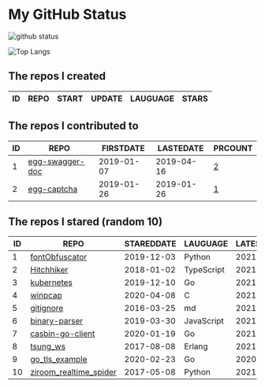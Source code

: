 # My GitHub Status

<img src="https://github-readme-stats-1.yihong0618.vercel.app/api?username=jc-lathander&show_icons=true&&&hide_title=true&count_private=true" alt="github status" />

![Top Langs](https://github-readme-stats-1.yihong0618.vercel.app/api/top-langs/?username=jc-lathander&layout=compact)

<!--START_SECTION:my_github-->
## The repos I created
| ID | REPO | START | UPDATE | LAUGUAGE | STARS |
|----|------|-------|--------|----------|-------|

## The repos I contributed to
| ID |                                REPO                                | FIRSTDATE  | LASTEDATE  |                                          PRCOUNT                                           |
|----|--------------------------------------------------------------------|------------|------------|--------------------------------------------------------------------------------------------|
|  1 | [egg-swagger-doc](https://github.com/Yanshijie-EL/egg-swagger-doc) | 2019-01-07 | 2019-04-16 | [2](https://github.com/Yanshijie-EL/egg-swagger-doc/pulls?q=is%3Apr+author%3Ajc-lathander) |
|  2 | [egg-captcha](https://github.com/Raoul1996/egg-captcha)            | 2019-01-26 | 2019-01-26 | [1](https://github.com/Raoul1996/egg-captcha/pulls?q=is%3Apr+author%3Ajc-lathander)        |

## The repos I stared (random 10)
| ID |                                    REPO                                    | STAREDDATE |  LAUGUAGE  | LATESTUPDATE |
|----|----------------------------------------------------------------------------|------------|------------|--------------|
|  1 | [fontObfuscator](https://github.com/solarhell/fontObfuscator)              | 2019-12-03 | Python     | 2021-08-31   |
|  2 | [Hitchhiker](https://github.com/brookshi/Hitchhiker)                       | 2018-01-02 | TypeScript | 2021-09-23   |
|  3 | [kubernetes](https://github.com/kubernetes/kubernetes)                     | 2019-12-10 | Go         | 2021-09-26   |
|  4 | [winpcap](https://github.com/patmarion/winpcap)                            | 2020-04-08 | C          | 2021-06-29   |
|  5 | [gitignore](https://github.com/github/gitignore)                           | 2016-03-25 | md         | 2021-09-25   |
|  6 | [binary-parser](https://github.com/Ericbla/binary-parser)                  | 2019-03-30 | JavaScript | 2021-09-01   |
|  7 | [casbin-go-client](https://github.com/casbin/casbin-go-client)             | 2020-01-19 | Go         | 2021-09-22   |
|  8 | [tsung_ws](https://github.com/wulczer/tsung_ws)                            | 2017-08-08 | Erlang     | 2021-06-01   |
|  9 | [go_tls_example](https://github.com/michelia/go_tls_example)               | 2020-02-23 | Go         | 2020-07-30   |
| 10 | [ziroom_realtime_spider](https://github.com/facert/ziroom_realtime_spider) | 2017-05-08 | Python     | 2021-07-27   |

<!--END_SECTION:my_github-->
